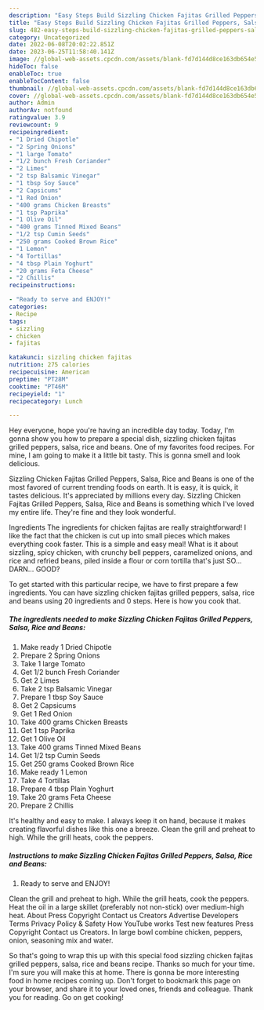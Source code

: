 ```yaml
---
description: "Easy Steps Build Sizzling Chicken Fajitas Grilled Peppers, Salsa, Rice and Beans the Very Delicious"
title: "Easy Steps Build Sizzling Chicken Fajitas Grilled Peppers, Salsa, Rice and Beans the Very Delicious"
slug: 482-easy-steps-build-sizzling-chicken-fajitas-grilled-peppers-salsa-rice-and-beans-the-very-delicious
category: Uncategorized
date: 2022-06-08T20:02:22.851Z
date: 2023-06-25T11:58:40.141Z
image: //global-web-assets.cpcdn.com/assets/blank-fd7d144d8ce163db654e5a02c40b08a2775adb7897d16e4062681dc7e1b2800f.png
hideToc: false
enableToc: true
enableTocContent: false
thumbnail: //global-web-assets.cpcdn.com/assets/blank-fd7d144d8ce163db654e5a02c40b08a2775adb7897d16e4062681dc7e1b2800f.png
cover: //global-web-assets.cpcdn.com/assets/blank-fd7d144d8ce163db654e5a02c40b08a2775adb7897d16e4062681dc7e1b2800f.png
author: Admin
authorAv: notfound
ratingvalue: 3.9
reviewcount: 9
recipeingredient:
- "1 Dried Chipotle"
- "2 Spring Onions"
- "1 large Tomato"
- "1/2 bunch Fresh Coriander"
- "2 Limes"
- "2 tsp Balsamic Vinegar"
- "1 tbsp Soy Sauce"
- "2 Capsicums"
- "1 Red Onion"
- "400 grams Chicken Breasts"
- "1 tsp Paprika"
- "1 Olive Oil"
- "400 grams Tinned Mixed Beans"
- "1/2 tsp Cumin Seeds"
- "250 grams Cooked Brown Rice"
- "1 Lemon"
- "4 Tortillas"
- "4 tbsp Plain Yoghurt"
- "20 grams Feta Cheese"
- "2 Chillis"
recipeinstructions:

- "Ready to serve and ENJOY!"
categories:
- Recipe
tags:
- sizzling
- chicken
- fajitas

katakunci: sizzling chicken fajitas 
nutrition: 275 calories
recipecuisine: American
preptime: "PT28M"
cooktime: "PT46M"
recipeyield: "1"
recipecategory: Lunch

---
```



Hey everyone, hope you're having an incredible day today. Today, I'm gonna show you how to prepare a special dish, sizzling chicken fajitas grilled peppers, salsa, rice and beans. One of my favorites food recipes. For mine, I am going to make it a little bit tasty. This is gonna smell and look delicious.

Sizzling Chicken Fajitas Grilled Peppers, Salsa, Rice and Beans is one of the most favored of current trending foods on earth. It is easy, it is quick, it tastes delicious. It's appreciated by millions every day. Sizzling Chicken Fajitas Grilled Peppers, Salsa, Rice and Beans is something which I've loved my entire life. They're fine and they look wonderful.

Ingredients The ingredients for chicken fajitas are really straightforward! I like the fact that the chicken is cut up into small pieces which makes everything cook faster. This is a simple and easy meal! What is it about sizzling, spicy chicken, with crunchy bell peppers, caramelized onions, and rice and refried beans, piled inside a flour or corn tortilla that&#39;s just SO… DARN… GOOD?


To get started with this particular recipe, we have to first prepare a few ingredients. You can have sizzling chicken fajitas grilled peppers, salsa, rice and beans using 20 ingredients and 0 steps. Here is how you cook that.

<!--inarticleads1-->

##### The ingredients needed to make Sizzling Chicken Fajitas Grilled Peppers, Salsa, Rice and Beans:

1. Make ready 1 Dried Chipotle
1. Prepare 2 Spring Onions
1. Take 1 large Tomato
1. Get 1/2 bunch Fresh Coriander
1. Get 2 Limes
1. Take 2 tsp Balsamic Vinegar
1. Prepare 1 tbsp Soy Sauce
1. Get 2 Capsicums
1. Get 1 Red Onion
1. Take 400 grams Chicken Breasts
1. Get 1 tsp Paprika
1. Get 1 Olive Oil
1. Take 400 grams Tinned Mixed Beans
1. Get 1/2 tsp Cumin Seeds
1. Get 250 grams Cooked Brown Rice
1. Make ready 1 Lemon
1. Take 4 Tortillas
1. Prepare 4 tbsp Plain Yoghurt
1. Take 20 grams Feta Cheese
1. Prepare 2 Chillis


It&#39;s healthy and easy to make. I always keep it on hand, because it makes creating flavorful dishes like this one a breeze. Clean the grill and preheat to high. While the grill heats, cook the peppers. 

<!--inarticleads2-->

##### Instructions to make Sizzling Chicken Fajitas Grilled Peppers, Salsa, Rice and Beans:


1. Ready to serve and ENJOY!

Clean the grill and preheat to high. While the grill heats, cook the peppers. Heat the oil in a large skillet (preferably not non-stick) over medium-high heat. About Press Copyright Contact us Creators Advertise Developers Terms Privacy Policy &amp; Safety How YouTube works Test new features Press Copyright Contact us Creators. In large bowl combine chicken, peppers, onion, seasoning mix and water. 

So that's going to wrap this up with this special food sizzling chicken fajitas grilled peppers, salsa, rice and beans recipe. Thanks so much for your time. I'm sure you will make this at home. There is gonna be more interesting food in home recipes coming up. Don't forget to bookmark this page on your browser, and share it to your loved ones, friends and colleague. Thank you for reading. Go on get cooking!
